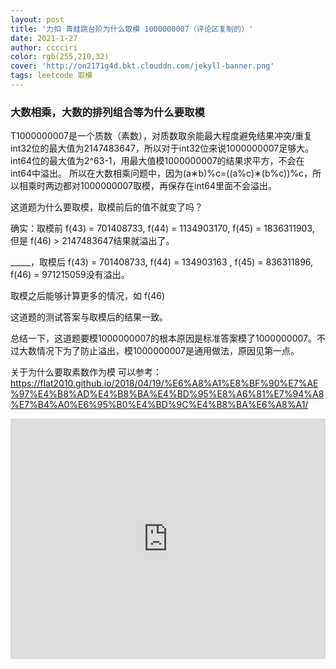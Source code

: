 ```yaml
---
layout: post
title: '力扣 青蛙跳台阶为什么取模 1000000007（评论区复制的）'
date: 2021-1-27
author: cccciri
color: rgb(255,210,32)
cover: 'http://on2171g4d.bkt.clouddn.com/jekyll-banner.png'
tags: leetcode 取模
---
```





### 大数相乘，大数的排列组合等为什么要取模

T1000000007是一个质数（素数），对质数取余能最大程度避免结果冲突/重复
int32位的最大值为2147483647，所以对于int32位来说1000000007足够大。
int64位的最大值为2^63-1，用最大值模1000000007的结果求平方，不会在int64中溢出。
所以在大数相乘问题中，因为(a∗b)%c=((a%c)∗(b%c))%c，所以相乘时两边都对1000000007取模，再保存在int64里面不会溢出。

这道题为什么要取模，取模前后的值不就变了吗？

确实：取模前 f(43) = 701408733, f(44) = 1134903170, f(45) = 1836311903, 但是 f(46) > 2147483647结果就溢出了。

_____，取模后 f(43) = 701408733, f(44) = 134903163 , f(45) = 836311896, f(46) = 971215059没有溢出。

取模之后能够计算更多的情况，如 f(46)

这道题的测试答案与取模后的结果一致。

总结一下，这道题要模1000000007的根本原因是标准答案模了1000000007。不过大数情况下为了防止溢出，模1000000007是通用做法，原因见第一点。

关于为什么要取素数作为模
可以参考：https://flat2010.github.io/2018/04/19/%E6%A8%A1%E8%BF%90%E7%AE%97%E4%B8%AD%E4%B8%BA%E4%BD%95%E8%A6%81%E7%94%A8%E7%B4%A0%E6%95%B0%E4%BD%9C%E4%B8%BA%E6%A8%A1/


<iframe type="text/html" width="100%" height="385" src="http://www.youtube.com/embed/gfmjMWjn-Xg" frameborder="0"></iframe>
